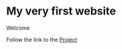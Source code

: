 # My very first website

Welcome

Follow the link to the [Project](https://speedflies.github.io/my-first-website/ "Project")